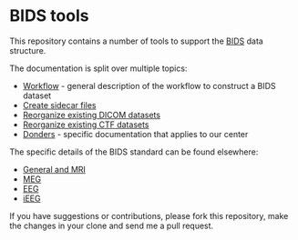 # BIDS tools

This repository contains a number of tools to support the [BIDS](http://bids.neuroimaging.io/) data structure.

The documentation is split over multiple topics:

  * [Workflow](doc/workflow.md) - general description of the workflow to construct a BIDS dataset
  * [Create sidecar files](doc/create_sidecar_files.md)
  * [Reorganize existing DICOM datasets](doc/reorganize_dicom_dataset.md)
  * [Reorganize existing CTF datasets](doc/reorganize_ctf_dataset.md)
  * [Donders](doc/donders.md) - specific documentation that applies to our center

The specific details of the BIDS standard can be found elsewhere:

  * [General and MRI](http://bit.ly/bids_mri)
  * [MEG](http://bit.ly/bids_meg)
  * [EEG](http://bit.ly/bids_eeg)
  * [iEEG](http://bit.ly/bids_ieeg)

If you have suggestions or contributions, please fork this repository, make the changes in your clone and send me a pull request.

